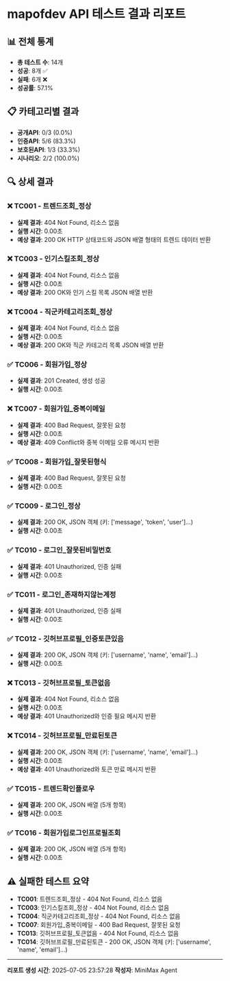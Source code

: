 
# mapofdev API 테스트 결과 리포트

## 📊 전체 통계
- **총 테스트 수**: 14개
- **성공**: 8개 ✅
- **실패**: 6개 ❌
- **성공률**: 57.1%

## 📋 카테고리별 결과
- **공개API**: 0/3 (0.0%)
- **인증API**: 5/6 (83.3%)
- **보호된API**: 1/3 (33.3%)
- **시나리오**: 2/2 (100.0%)

## 🔍 상세 결과

### ❌ TC001 - 트렌드조회_정상
- **실제 결과**: 404 Not Found, 리소스 없음
- **실행 시간**: 0.00초
- **예상 결과**: 200 OK HTTP 상태코드와 JSON 배열 형태의 트렌드 데이터 반환

### ❌ TC003 - 인기스킬조회_정상
- **실제 결과**: 404 Not Found, 리소스 없음
- **실행 시간**: 0.00초
- **예상 결과**: 200 OK와 인기 스킬 목록 JSON 배열 반환

### ❌ TC004 - 직군카테고리조회_정상
- **실제 결과**: 404 Not Found, 리소스 없음
- **실행 시간**: 0.00초
- **예상 결과**: 200 OK와 직군 카테고리 목록 JSON 배열 반환

### ✅ TC006 - 회원가입_정상
- **실제 결과**: 201 Created, 생성 성공
- **실행 시간**: 0.00초

### ❌ TC007 - 회원가입_중복이메일
- **실제 결과**: 400 Bad Request, 잘못된 요청
- **실행 시간**: 0.00초
- **예상 결과**: 409 Conflict와 중복 이메일 오류 메시지 반환

### ✅ TC008 - 회원가입_잘못된형식
- **실제 결과**: 400 Bad Request, 잘못된 요청
- **실행 시간**: 0.00초

### ✅ TC009 - 로그인_정상
- **실제 결과**: 200 OK, JSON 객체 (키: ['message', 'token', 'user']...)
- **실행 시간**: 0.00초

### ✅ TC010 - 로그인_잘못된비밀번호
- **실제 결과**: 401 Unauthorized, 인증 실패
- **실행 시간**: 0.00초

### ✅ TC011 - 로그인_존재하지않는계정
- **실제 결과**: 401 Unauthorized, 인증 실패
- **실행 시간**: 0.00초

### ✅ TC012 - 깃허브프로필_인증토큰있음
- **실제 결과**: 200 OK, JSON 객체 (키: ['username', 'name', 'email']...)
- **실행 시간**: 0.00초

### ❌ TC013 - 깃허브프로필_토큰없음
- **실제 결과**: 404 Not Found, 리소스 없음
- **실행 시간**: 0.00초
- **예상 결과**: 401 Unauthorized와 인증 필요 메시지 반환

### ❌ TC014 - 깃허브프로필_만료된토큰
- **실제 결과**: 200 OK, JSON 객체 (키: ['username', 'name', 'email']...)
- **실행 시간**: 0.00초
- **예상 결과**: 401 Unauthorized와 토큰 만료 메시지 반환

### ✅ TC015 - 트렌드확인플로우
- **실제 결과**: 200 OK, JSON 배열 (5개 항목)
- **실행 시간**: 0.00초

### ✅ TC016 - 회원가입로그인프로필조회
- **실제 결과**: 200 OK, JSON 배열 (5개 항목)
- **실행 시간**: 0.00초

## ⚠️ 실패한 테스트 요약

- **TC001**: 트렌드조회_정상 - 404 Not Found, 리소스 없음
- **TC003**: 인기스킬조회_정상 - 404 Not Found, 리소스 없음
- **TC004**: 직군카테고리조회_정상 - 404 Not Found, 리소스 없음
- **TC007**: 회원가입_중복이메일 - 400 Bad Request, 잘못된 요청
- **TC013**: 깃허브프로필_토큰없음 - 404 Not Found, 리소스 없음
- **TC014**: 깃허브프로필_만료된토큰 - 200 OK, JSON 객체 (키: ['username', 'name', 'email']...)

---
**리포트 생성 시간**: 2025-07-05 23:57:28
**작성자**: MiniMax Agent
